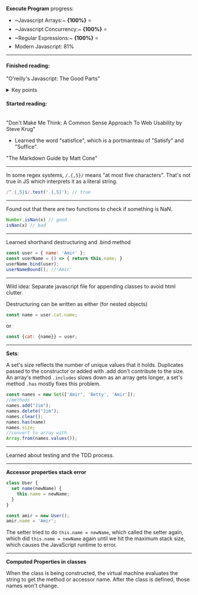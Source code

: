 **Execute Program** progress:

- ~Javascript Arrays:~ **{100%}** ⭐
- ~Javascript Concurrency:~ **{100%}** ⭐
- ~Regular Expressions:~ **{100%}** ⭐
- Modern Javascript: 81%<br> 

---

#### Finished reading: 
"O'reilly's Javascript: The Good Parts"
<details>
<summary>Key points</summary><br>
  
- Always use scope,
- Retrieval can be done with either dot notation, or with square brackets,
- A function always returns a value or if unspecified, it returns undefined,
- Javascript only has array-like objects which are slower than 'real' arrays,
- Inner functions have access to the actual parameters of the outer functions (not copies),
- Or `||` operand can be used to fill in default values for nonexistent data to prevent an undefined error,
- Do not use `for in` as it does not iterate through the properties in order and sometimes pulls in from further up the prototype chain,

- (Cascades, Memoization, Global Abatement)


</details>

#### Started reading:<br><br>
"Don't Make Me Think: A Common Sense Approach To Web Usability by Steve Krug"<br>
- Learned the word "satisfice", which is a portmanteau of "Satisfy" and "Suffice".<br>

"The Markdown Guide by Matt Cone"<br>

---

In some regex systems, `/.{,5}/` means "at most five characters". That's not true in JS which interprets it as a literal string.
```js
/^.{,5}$/.test('.{,5}'); // true
```

---

Found out that there are two functions to check if something is NaN.<br>
```js
Number.isNan(x) // good
isNan(x) // bad
``` 

---

Learned shorthand destructuring and .bind method

```js
const user = { name: 'Amir' };
const userName = () => { return this.name; }
userName.bind(user);
userNameBound(); //'Amir'
```

---

Wild idea: Separate javascript file for appending classes to avoid html clutter.

Destructuring can be written as either (for nested objects)
```js
const name = user.cat.name;
```
or
```js
const {cat: {name}} = user;
```

---

**Sets**:

A set's size reflects the number of unique values that it holds. Duplicates passed to the constructor or added with .add don't contribute to the size.
An array's method `.includes` slows down as an array gets longer, a set's method `.has` mostly fixes this problem.

```js
const names = new Set(['Amir', 'Betty', 'Amir']);
//methods
names.add("Jim");
names.delete("Jim");
names.clear();
names.has(name)
names.size;
//convert to array with
Array.from(names.values());
```

---

Learned about testing and the TDD process.

---
**Accessor properties stack error**

```js
class User {
  set name(newName) {
    this.name = newName;
  }
}

const amir = new User();
amir.name = 'Amir';
```

The setter tried to do `this.name = newName`, which called the setter again, which did `this.name = newName` again until we hit the maximum stack size, which causes the JavaScript runtime to error.

---

**Computed Properties in classes**

When the class is being constructed, the virtual machine evaluates the string to get the method or accessor name. After the class is defined, those names won't change.

```
